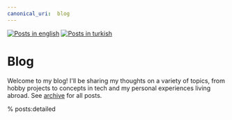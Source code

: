 ```yaml
---
canonical_uri:  blog
---
```



[![Posts in english](https://emoji.dutl.uk/png/32x32/🇬🇧.png)](tr/blog) [![Posts in turkish](https://emoji.dutl.uk/png/32x32/🇹🇷.png)](tr/blog)

# Blog

Welcome to my blog! I'll be sharing my thoughts on a variety of topics, from hobby projects to concepts in tech and my personal experiences living abroad. See [archive](archive) for all posts.

% posts:detailed

